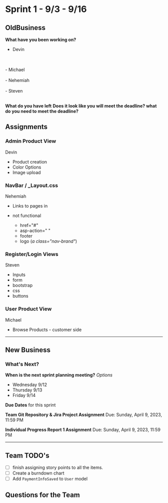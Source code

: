 # Sprint 1 - 9/3 - 9/16

## OldBusiness

**What have you been working on?**

- Devin
<br />
<br />
- Michael
<br />
<br />
- Nehemiah
<br />
<br />
- Steven
<br />
<br />

**What do you have left**
**Does it look like you will meet the deadline? what do you need to meet the deadline?**

## Assignments

### Admin Product View

Devin

- Product creation
- Color Options
- Image upload

### NavBar / _Layout.css

Nehemiah

- Links to pages in

- not functional
  - href="#"
  - asp-action=" "
  - footer
  - logo (*a class="nav-brand"*)

### Register/Login Views

Steven

- Inputs
- form
- bootstrap
- css
- buttons

### User Product View

Michael

- Browse Products - customer side

---

## New Business

### What's Next?

**When is the next sprint planning meeting?**
*Options*

- Wednesday 9/12
- Thursday 9/13
- Friday 9/14

**Due Dates** for this sprint

**Team Git Repository & Jira Project Assignment**
Due: Sunday, April 9, 2023, 11:59 PM

**Individual Progress Report 1 Assignment**
Due: Sunday, April 9, 2023, 11:59 PM


---

## Team TODO's

- [ ] finish assigning story points to all the items.
- [ ] Create a burndown chart
- [ ] Add `PaymentInfoSaved` to `User` model

## Questions for the Team
